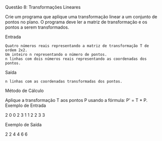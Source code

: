 Questão 8: Transformações Lineares

Crie um programa que aplique uma transformação linear a um conjunto de pontos no plano. O programa deve ler a matriz de transformação e os pontos a serem transformados.

Entrada

    Quatro números reais representando a matriz de transformação T de ordem 2x2.
    Um inteiro n representando o número de pontos.
    n linhas com dois números reais representando as coordenadas dos pontos.

Saída

    n linhas com as coordenadas transformadas dos pontos.

Método de Cálculo

Aplique a transformação T aos pontos P usando a fórmula: P' = T * P.
Exemplo de Entrada

2 0
0 2
3
1 1
2 2
3 3

Exemplo de Saída

2 2
4 4
6 6

